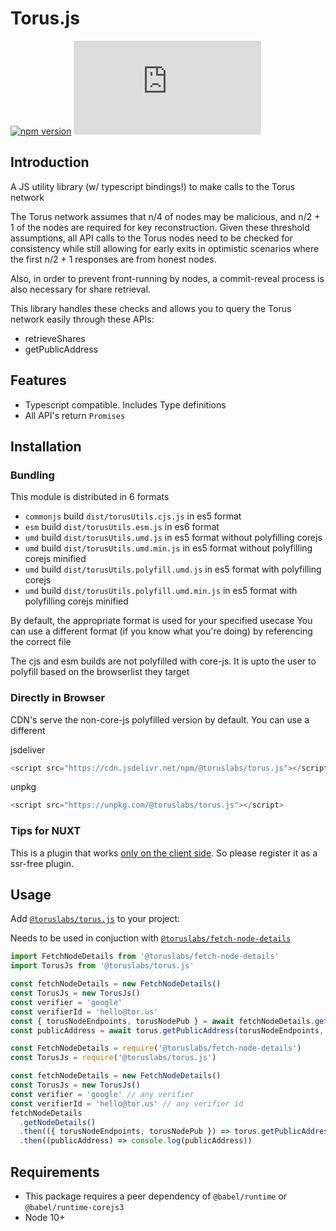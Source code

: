 # Torus.js

[![npm version](https://badge.fury.io/js/%40toruslabs%2Ftorus.js.svg)](https://badge.fury.io/js/%40toruslabs%2Ftorus.js)
![npm](https://img.shields.io/npm/dw/@toruslabs/torus.js)

## Introduction

A JS utility library (w/ typescript bindings!) to make calls to the Torus network

The Torus network assumes that n/4 of nodes may be malicious, and n/2 + 1 of the nodes are required
for key reconstruction. Given these threshold assumptions, all API calls to the Torus nodes need to be checked
for consistency while still allowing for early exits in optimistic scenarios where the first n/2 + 1 responses
are from honest nodes.

Also, in order to prevent front-running by nodes, a commit-reveal process is also necessary for share retrieval.

This library handles these checks and allows you to query the Torus network easily through these APIs:

- retrieveShares
- getPublicAddress

## Features

- Typescript compatible. Includes Type definitions
- All API's return `Promises`

## Installation

### Bundling

This module is distributed in 6 formats

- `commonjs` build `dist/torusUtils.cjs.js` in es5 format
- `esm` build `dist/torusUtils.esm.js` in es6 format
- `umd` build `dist/torusUtils.umd.js` in es5 format without polyfilling corejs
- `umd` build `dist/torusUtils.umd.min.js` in es5 format without polyfilling corejs minified
- `umd` build `dist/torusUtils.polyfill.umd.js` in es5 format with polyfilling corejs
- `umd` build `dist/torusUtils.polyfill.umd.min.js` in es5 format with polyfilling corejs minified

By default, the appropriate format is used for your specified usecase
You can use a different format (if you know what you're doing) by referencing the correct file

The cjs and esm builds are not polyfilled with core-js.
It is upto the user to polyfill based on the browserlist they target

### Directly in Browser

CDN's serve the non-core-js polyfilled version by default. You can use a different

jsdeliver

```js
<script src="https://cdn.jsdelivr.net/npm/@toruslabs/torus.js"></script>
```

unpkg

```js
<script src="https://unpkg.com/@toruslabs/torus.js"></script>
```

### Tips for NUXT

This is a plugin that works [only on the client side](https://nuxtjs.org/guide/plugins/#client-side-only). So please register it as a ssr-free plugin.

## Usage

Add [`@toruslabs/torus.js`](https://www.npmjs.com/package/@toruslabs/torus.js) to your project:

Needs to be used in conjuction with [`@toruslabs/fetch-node-details`](https://www.npmjs.com/package/@toruslabs/fetch-node-details)

```ts
import FetchNodeDetails from '@toruslabs/fetch-node-details'
import TorusJs from '@toruslabs/torus.js'

const fetchNodeDetails = new FetchNodeDetails()
const TorusJs = new TorusJs()
const verifier = 'google'
const verifierId = 'hello@tor.us'
const { torusNodeEndpoints, torusNodePub } = await fetchNodeDetails.getNodeDetails()
const publicAddress = await torus.getPublicAddress(torusNodeEndpoints, torusNodePub, { verifier, verifierId })
```

```js
const FetchNodeDetails = require('@toruslabs/fetch-node-details')
const TorusJs = require('@toruslabs/torus.js')

const fetchNodeDetails = new FetchNodeDetails()
const TorusJs = new TorusJs()
const verifier = 'google' // any verifier
const verifierId = 'hello@tor.us' // any verifier id
fetchNodeDetails
  .getNodeDetails()
  .then(({ torusNodeEndpoints, torusNodePub }) => torus.getPublicAddress(torusNodeEndpoints, torusNodePub, { verifier, verifierId }))
  .then((publicAddress) => console.log(publicAddress))
```

## Requirements

- This package requires a peer dependency of `@babel/runtime` or `@babel/runtime-corejs3`
- Node 10+
